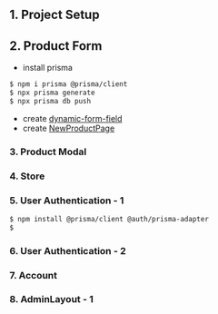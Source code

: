 ## 1. Project Setup

## 2. Product Form

- install prisma

```bash
$ npm i prisma @prisma/client
$ npx prisma generate
$ npx prisma db push
```

- create [dynamic-form-field](src/components/forms/dynamic-form-field/index.tsx)
- create [NewProductPage](src/app/account/product/new/page.tsx)

### 3. Product Modal

### 4. Store

### 5. User Authentication - 1

```bash
$ npm install @prisma/client @auth/prisma-adapter
$
```

### 6. User Authentication - 2

### 7. Account

### 8. AdminLayout - 1
